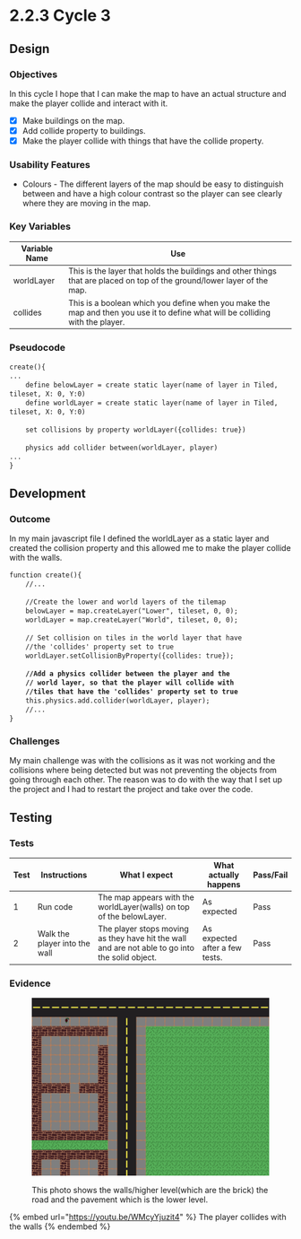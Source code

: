 # 2.2.3 Cycle 3

## Design

### Objectives

In this cycle I hope that I can make the map to have an actual structure and make the player collide and interact with it.

* [x] Make buildings on the map.
* [x] Add collide property to buildings.
* [x] Make the player collide with things that have the collide property.

### Usability Features

* Colours - The different layers of the map should be easy to distinguish between and have a high colour contrast so the player can see clearly where they are moving in the map.&#x20;

### Key Variables

| Variable Name | Use                                                                                                                            |
| ------------- | ------------------------------------------------------------------------------------------------------------------------------ |
| worldLayer    | This is the layer that holds the buildings and other things that are placed on top of the ground/lower layer of the map.       |
| collides      | This is a boolean which you define when you make the map and then you use it to define what will be colliding with the player. |

### Pseudocode

```
create(){
...
    define belowLayer = create static layer(name of layer in Tiled, tileset, X: 0, Y:0)
    define worldLayer = create static layer(name of layer in Tiled, tileset, X: 0, Y:0)
    
    set collisions by property worldLayer({collides: true})
    
    physics add collider between(worldLayer, player)
...
}
```

## Development

### Outcome

In my main javascript file I defined the worldLayer as a static layer and created the collision property and this allowed me to make the player collide with the walls.

<pre class="language-javascript"><code class="lang-javascript">function create(){
    //...
    
    //Create the lower and world layers of the tilemap
    belowLayer = map.createLayer("Lower", tileset, 0, 0);
    worldLayer = map.createLayer("World", tileset, 0, 0);
    
    // Set collision on tiles in the world layer that have
    //the 'collides' property set to true
    worldLayer.setCollisionByProperty({collides: true});
    
<strong>    //Add a physics collider between the player and the
</strong><strong>    // world layer, so that the player will collide with
</strong><strong>    //tiles that have the 'collides' property set to true
</strong>    this.physics.add.collider(worldLayer, player);
    //...
}
</code></pre>

### Challenges

My main challenge was with the collisions as it was not working and the collisions where being detected but was not preventing the objects from going through each other. The reason was to do with the way that I set up the project and I had to restart the project and take over the code.

## Testing

### Tests

| Test | Instructions                  | What I expect                                                                                   | What actually happens          | Pass/Fail |
| ---- | ----------------------------- | ----------------------------------------------------------------------------------------------- | ------------------------------ | --------- |
| 1    | Run code                      | The map appears with the worldLayer(walls) on top of the belowLayer.                            | As expected                    | Pass      |
| 2    | Walk the player into the wall | The player stops moving as they have hit the wall and are not able to go into the solid object. | As expected after a few tests. | Pass      |

### Evidence

<figure><img src="../.gitbook/assets/image (2) (2) (1).png" alt=""><figcaption><p>This photo shows the walls/higher level(which are the brick) the road and the pavement which is the lower level.</p></figcaption></figure>

{% embed url="https://youtu.be/WMcyYjuzit4" %}
The player collides with the walls
{% endembed %}
